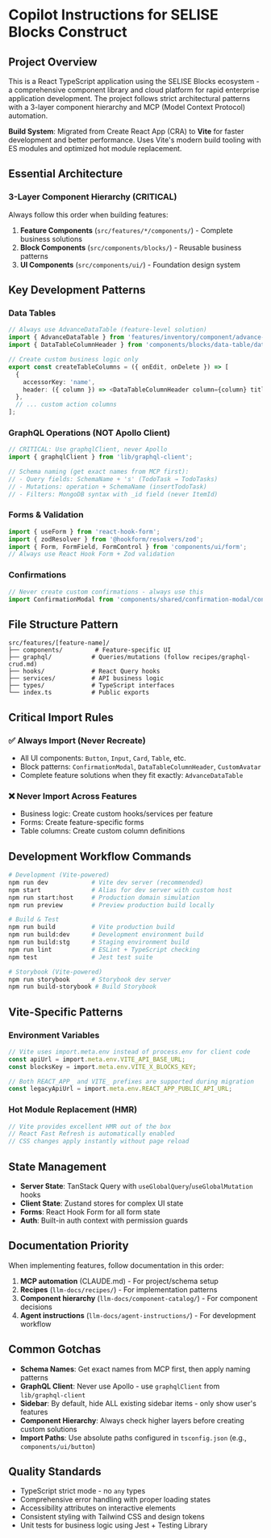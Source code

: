 # Copilot Instructions for SELISE Blocks Construct

## Project Overview

This is a React TypeScript application using the SELISE Blocks ecosystem - a comprehensive component library and cloud platform for rapid enterprise application development. The project follows strict architectural patterns with a 3-layer component hierarchy and MCP (Model Context Protocol) automation.

**Build System**: Migrated from Create React App (CRA) to **Vite** for faster development and better performance. Uses Vite's modern build tooling with ES modules and optimized hot module replacement.

## Essential Architecture

### 3-Layer Component Hierarchy (CRITICAL)

Always follow this order when building features:

1. **Feature Components** (`src/features/*/components/`) - Complete business solutions
2. **Block Components** (`src/components/blocks/`) - Reusable business patterns
3. **UI Components** (`src/components/ui/`) - Foundation design system

## Key Development Patterns

### Data Tables

```typescript
// Always use AdvanceDataTable (feature-level solution)
import { AdvanceDataTable } from 'features/inventory/component/advance-data-table/advance-data-table'
import { DataTableColumnHeader } from 'components/blocks/data-table/data-table-column-header'

// Create custom business logic only
export const createTableColumns = ({ onEdit, onDelete }) => [
  {
    accessorKey: 'name',
    header: ({ column }) => <DataTableColumnHeader column={column} title="Name" />,
  },
  // ... custom action columns
];
```

### GraphQL Operations (NOT Apollo Client)

```typescript
// CRITICAL: Use graphqlClient, never Apollo
import { graphqlClient } from 'lib/graphql-client';

// Schema naming (get exact names from MCP first):
// - Query fields: SchemaName + 's' (TodoTask → TodoTasks)
// - Mutations: operation + SchemaName (insertTodoTask)
// - Filters: MongoDB syntax with _id field (never ItemId)
```

### Forms & Validation

```typescript
import { useForm } from 'react-hook-form';
import { zodResolver } from '@hookform/resolvers/zod';
import { Form, FormField, FormControl } from 'components/ui/form';
// Always use React Hook Form + Zod validation
```

### Confirmations

```typescript
// Never create custom confirmations - always use this
import ConfirmationModal from 'components/shared/confirmation-modal/confirmation-modal';
```

## File Structure Pattern

```
src/features/[feature-name]/
├── components/         # Feature-specific UI
├── graphql/           # Queries/mutations (follow recipes/graphql-crud.md)
├── hooks/             # React Query hooks
├── services/          # API business logic
├── types/             # TypeScript interfaces
└── index.ts           # Public exports
```

## Critical Import Rules

### ✅ Always Import (Never Recreate)

- All UI components: `Button`, `Input`, `Card`, `Table`, etc.
- Block patterns: `ConfirmationModal`, `DataTableColumnHeader`, `CustomAvatar`
- Complete feature solutions when they fit exactly: `AdvanceDataTable`

### ❌ Never Import Across Features

- Business logic: Create custom hooks/services per feature
- Forms: Create feature-specific forms
- Table columns: Create custom column definitions

## Development Workflow Commands

```bash
# Development (Vite-powered)
npm run dev            # Vite dev server (recommended)
npm start              # Alias for dev server with custom host
npm run start:host     # Production domain simulation
npm run preview        # Preview production build locally

# Build & Test
npm run build          # Vite production build
npm run build:dev      # Development environment build
npm run build:stg      # Staging environment build
npm run lint           # ESLint + TypeScript checking
npm test               # Jest test suite

# Storybook (Vite-powered)
npm run storybook      # Storybook dev server
npm run build-storybook # Build Storybook
```

## Vite-Specific Patterns

### Environment Variables

```typescript
// Vite uses import.meta.env instead of process.env for client code
const apiUrl = import.meta.env.VITE_API_BASE_URL;
const blocksKey = import.meta.env.VITE_X_BLOCKS_KEY;

// Both REACT_APP_ and VITE_ prefixes are supported during migration
const legacyApiUrl = import.meta.env.REACT_APP_PUBLIC_API_URL;
```

### Hot Module Replacement (HMR)

```typescript
// Vite provides excellent HMR out of the box
// React Fast Refresh is automatically enabled
// CSS changes apply instantly without page reload
```

## State Management

- **Server State**: TanStack Query with `useGlobalQuery`/`useGlobalMutation` hooks
- **Client State**: Zustand stores for complex UI state
- **Forms**: React Hook Form for all form state
- **Auth**: Built-in auth context with permission guards

## Documentation Priority

When implementing features, follow documentation in this order:

1. **MCP automation** (CLAUDE.md) - For project/schema setup
2. **Recipes** (`llm-docs/recipes/`) - For implementation patterns
3. **Component hierarchy** (`llm-docs/component-catalog/`) - For component decisions
4. **Agent instructions** (`llm-docs/agent-instructions/`) - For development workflow

## Common Gotchas

- **Schema Names**: Get exact names from MCP first, then apply naming patterns
- **GraphQL Client**: Never use Apollo - use `graphqlClient` from `lib/graphql-client`
- **Sidebar**: By default, hide ALL existing sidebar items - only show user's features
- **Component Hierarchy**: Always check higher layers before creating custom solutions
- **Import Paths**: Use absolute paths configured in `tsconfig.json` (e.g., `components/ui/button`)

## Quality Standards

- TypeScript strict mode - no `any` types
- Comprehensive error handling with proper loading states
- Accessibility attributes on interactive elements
- Consistent styling with Tailwind CSS and design tokens
- Unit tests for business logic using Jest + Testing Library
